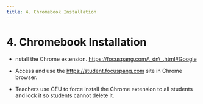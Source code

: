 ```yaml
---
title: 4. Chromebook Installation
---
```


# 4. Chromebook Installation

- nstall the Chrome extension. https://focuspang.com/\_dn\_.html#Google

- Access and use the https://student.focuspang.com site in Chrome browser.

- Teachers use CEU to force install the Chrome extension to all students and lock it so students cannot delete it.
